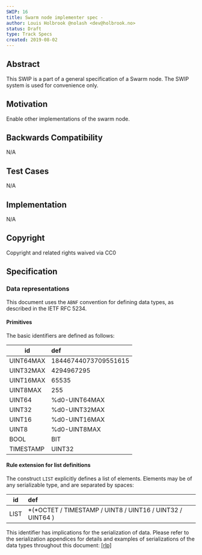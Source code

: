 ```yaml
---
SWIP: 16
title: Swarm node implementer spec - 
author: Louis Holbrook @nolash <dev@holbrook.no>
status: Draft
type: Track Specs
created: 2019-08-02
---
```


## Abstract

This SWIP is a part of a general specification of a Swarm node. The SWIP system is used for convenience only.

## Motivation

Enable other implementations of the swarm node.

## Backwards Compatibility

N/A

## Test Cases

N/A

## Implementation

N/A

## Copyright

Copyright and related rights waived via CC0

## Specification

### Data representations

This document uses the `ABNF` convention for defining data types, as
described in the IETF RFC 5234. 

#### Primitives

The basic identifiers are defined as follows:

| id  | def |
| --- | :--- |
|    UINT64MAX  | 18446744073709551615 |
|    UINT32MAX  | 4294967295 |
|    UINT16MAX  | 65535 |
|    UINT8MAX   | 255 |
|    UINT64     | %d0-UINT64MAX |
|    UINT32     | %d0-UINT32MAX |
|    UINT16     | %d0-UINT16MAX |
|    UINT8      | %d0-UINT8MAX |
|    BOOL       | BIT |
|    TIMESTAMP  | UINT32 |

#### Rule extension for list definitions

The construct `LIST` explicitly defines a list of elements. Elements may
be of any serializable type, and are separated by spaces:

| id | def |
|--|:--|
|    LIST   | *(*OCTET / TIMESTAMP / UINT8 / UINT16 / UINT32 / UINT64 ) |

This identifier has implications for the serialization of data. Please
refer to the serialization appendices for details and examples of
serializations of the data types throughout this document:
[\[rlp\]](#rlp)
